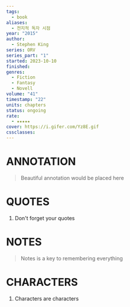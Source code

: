 ```yaml
---
tags:
  - book
aliases:
  - 전지적 독자 시점
year: "2015"
author:
  - Stephen King
series: ORV
series_part: "1"
started: 2023-10-10
finished: 
genres:
  - Fiction
  - Fantasy
  - Novell
volume: "41"
timestamp: "22"
units: chapters
status: ongoing
rate:
  - ★★★★★
cover: https://i.gifer.com/Yz8E.gif
cssclasses:
---
```


# ANNOTATION
>Beautiful annotation would be placed here

# QUOTES
1. Don't forget your quotes

# NOTES
>Notes is a key to remembering everything

# CHARACTERS
1. Characters are characters
